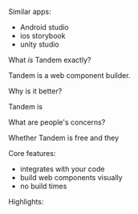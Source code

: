 

Similar apps:

- Android studio
- ios storybook
- unity studio


What _is_ Tandem exactly?

Tandem is a web component builder.

Why is it better?

Tandem is

What are people's concerns?

Whether Tandem is free and they


Core features:

- integrates with your code
- build web components visually
- no build times

Highlights:


